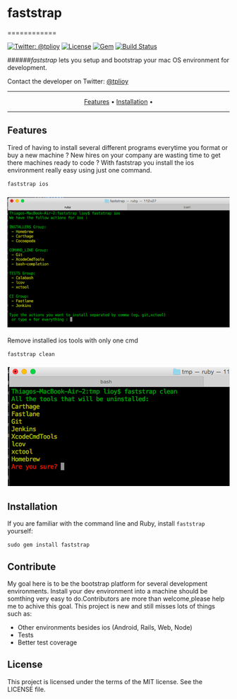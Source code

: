 # faststrap
============

[![Twitter: @tplioy](https://img.shields.io/badge/contact-@tplioy-blue.svg?style=flat)](https://twitter.com/tplioy)
[![License](http://img.shields.io/badge/license-MIT-green.svg?style=flat)](https://github.com/thiagolioy/faststrap/blob/master/LICENSE)
[![Gem](https://img.shields.io/gem/v/faststrap.svg?style=flat)](https://rubygems.org/gems/faststrap)
[![Build Status](https://img.shields.io/travis/thiagolioy/faststrap/master.svg?style=flat)](https://travis-ci.org/thiagolioy/faststrap)

######*faststrap* lets you setup and bootstrap your mac OS environment for development.

Contact the developer on Twitter: [@tplioy](https://twitter.com/tplioy)

-------
<p align="center">
    <a href="#features">Features</a> &bull;
    <a href="#installation">Installation</a> &bull;
</p>

-------

## Features

Tired of having to install several different programs everytime you format or buy a new machine ? New hires on your company are wasting time to get there machines ready to code ?
With faststrap you install the ios environment really easy using just one command.

```shell
faststrap ios 
```

<h3 align="center">
  <img src="assets/faststrapios.png" alt="fastlane ios cmd" />
</h3>

Remove installed ios tools with only one cmd

```shell
faststrap clean
```
<h3 align="center">
  <img src="assets/faststrapclean.png" alt="fastlane clean cmd" />
</h3>


## Installation

If you are familiar with the command line and Ruby, install `faststrap` yourself:

    sudo gem install faststrap

## Contribute
My goal here is to be the bootstrap platform for several development environments. Install your
dev environment into a machine should be somthing very easy to do.Contributors are more than welcome,please help me to achive this goal. This project is new and still misses lots of things such as:

- Other environments besides ios (Android, Rails, Web, Node)
- Tests
- Better test coverage

## License
This project is licensed under the terms of the MIT license. See the LICENSE file.

